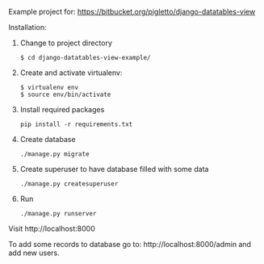 Example project for: https://bitbucket.org/pigletto/django-datatables-view

Installation:

1. Change to project directory
    
    ````
    $ cd django-datatables-view-example/
    ````
    
2. Create and activate virtualenv: 

    ````
    $ virtualenv env
    $ source env/bin/activate
    ````
   
3. Install required packages

    ````
    pip install -r requirements.txt
    ````
    
4. Create database
    ```` 
    ./manage.py migrate
    ````

5. Create superuser to have database filled with some data
    ```` 
    ./manage.py createsuperuser
    ````

6. Run
    ````
    ./manage.py runserver
    ````

Visit http://localhost:8000

To add some records to database go to: http://localhost:8000/admin and add new users.
